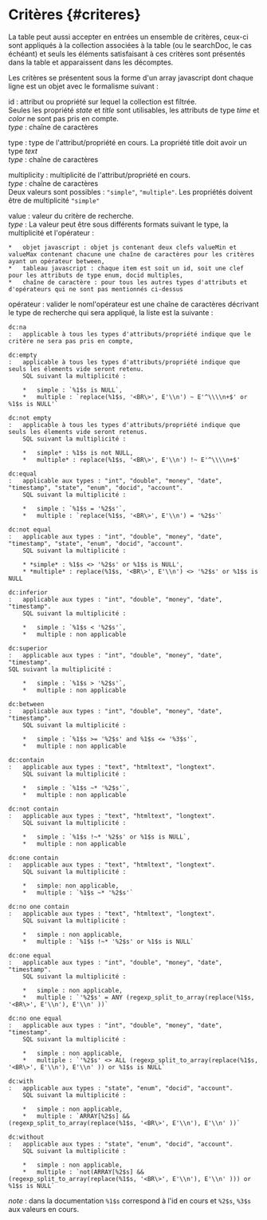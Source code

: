 # Critères {#criteres}

La table peut aussi accepter en entrées un ensemble de critères, ceux-ci sont appliqués à la collection associées à la table (ou le searchDoc, le cas échéant) et seuls les éléments satisfaisant à ces critères sont présentés dans la table et apparaissent dans les décomptes.

Les critères se présentent sous la forme d'un array javascript dont chaque ligne est un objet avec le formalisme suivant :

id
:   attribut ou propriété sur lequel la collection est filtrée.  
    Seules les propriété *state* et *title* sont utilisables, les attributs de type *time* et *color* ne sont pas pris en compte.  
    *type* : chaîne de caractères

type
:   type de l'attribut/propriété en cours.
    La propriété title doit avoir un type *text*  
    *type* : chaîne de caractères

multiplicity
:   multiplicité de l'attribut/propriété en cours.  
    *type* : chaîne de caractères  
    Deux valeurs sont possibles : `"simple"`, `"multiple"`. Les propriétés doivent être de multiplicité `"simple"`

value
:   valeur du critère de recherche.  
    *type* : La valeur peut être sous différents formats suivant le type, la multiplicité et l'opérateur :
    
    *   objet javascript : objet js contenant deux clefs valueMin et valueMax contenant chacune une chaîne de caractères pour les critères ayant un opérateur between,
    *   tableau javascript : chaque item est soit un id, soit une clef pour les attributs de type enum, docid multiples, 
    *   chaîne de caractère : pour tous les autres types d'attributs et d'opérateurs qui ne sont pas mentionnés ci-dessus

opérateur
:   <span class="fixme">valider le nom</span>l'opérateur est une chaîne de caractères décrivant le type de recherche qui sera appliqué, la liste est la suivante :
    
    dc:na
    :   applicable à tous les types d'attributs/propriété indique que le critère ne sera pas pris en compte,
    
    dc:empty
    :   applicable à tous les types d'attributs/propriété indique que seuls les élements vide seront retenu.  
        SQL suivant la multiplicité :
        
        *   simple : `%1$s is NULL`,
        *   multiple : `replace(%1$s, '<BR\>', E'\\n') ~ E'^\\\\n+$' or %1$s is NULL'`
    
    dc:not empty 
    :   applicable à tous les types d'attributs/propriété indique que seuls les élements vide seront retenus.  
        SQL suivant la multiplicité :
        
        *   simple* : %1$s is not NULL,
        *   multiple* : replace(%1$s, '<BR\>', E'\\n') !~ E'^\\\\n+$'
    
    dc:equal
    :   applicable aux types : "int", "double", "money", "date", "timestamp", "state", "enum", "docid", "account".  
        SQL suivant la multiplicité :
        
        *   simple : `%1$s = '%2$s'`,
        *   multiple : `replace(%1$s, '<BR\>', E'\\n') = '%2$s'`
    
    dc:not equal
    :   applicable aux types : "int", "double", "money", "date", "timestamp", "state", "enum", "docid", "account".  
        SQL suivant la multiplicité :
        
        * *simple* : %1$s <> '%2$s' or %1$s is NULL',
        * *multiple* : replace(%1$s, '<BR\>', E'\\n') <> '%2$s' or %1$s is NULL
    
    dc:inferior
    :   applicable aux types : "int", "double", "money", "date", "timestamp".  
        SQL suivant la multiplicité :
        
        *   simple : `%1$s < '%2$s'`,
        *   multiple : non applicable
    
    dc:superior
    :   applicable aux types : "int", "double", "money", "date", "timestamp".  
    SQL suivant la multiplicité :
        
        *   simple : `%1$s > '%2$s'`,
        *   multiple : non applicable
    
    dc:between
    :   applicable aux types : "int", "double", "money", "date", "timestamp".  
        SQL suivant la multiplicité :
        
        *   simple : `%1$s >= '%2$s' and %1$s <= '%3$s'`,
        *   multiple : non applicable
    
    dc:contain
    :   applicable aux types : "text", "htmltext", "longtext".  
        SQL suivant la multiplicité :
        
        *   simple : `%1$s ~* '%2$s'`,
        *   multiple : non applicable
    
    dc:not contain
    :   applicable aux types : "text", "htmltext", "longtext".  
        SQL suivant la multiplicité :
        
        *   simple : `%1$s !~* '%2$s' or %1$s is NULL`,
        *   multiple : non applicable
    
    dc:one contain
    :   applicable aux types : "text", "htmltext", "longtext".  
        SQL suivant la multiplicité :
        
        *   simple: non applicable,
        *   multiple : `%1$s ~* '%2$s'`
    
    dc:no one contain
    :   applicable aux types : "text", "htmltext", "longtext".  
        SQL suivant la multiplicité :
        
        *   simple : non applicable,
        *   multiple : `%1$s !~* '%2$s' or %1$s is NULL`
    
    dc:one equal
    :   applicable aux types : "int", "double", "money", "date", "timestamp".  
        SQL suivant la multiplicité :
        
        *   simple : non applicable,
        *   multiple : `'%2$s' = ANY (regexp_split_to_array(replace(%1$s, '<BR\>', E'\\n'), E'\\n' ))`
        
    dc:no one equal
    :   applicable aux types : "int", "double", "money", "date", "timestamp".  
        SQL suivant la multiplicité :
        
        *   simple : non applicable,
        *   multiple : `'%2$s' <> ALL (regexp_split_to_array(replace(%1$s, '<BR\>', E'\\n'), E'\\n' )) or %1$s is NULL`
    
    dc:with
    :   applicable aux types : "state", "enum", "docid", "account".  
        SQL suivant la multiplicité :
        
        *   simple : non applicable,
        *   multiple : `ARRAY[%2$s] && (regexp_split_to_array(replace(%1$s, '<BR\>', E'\\n'), E'\\n' ))`
    
    dc:without
    :   applicable aux types : "state", "enum", "docid", "account".  
        SQL suivant la multiplicité :
        
        *   simple : non applicable,
        *   multiple : `not(ARRAY[%2$s] && (regexp_split_to_array(replace(%1$s, '<BR\>', E'\\n'), E'\\n' ))) or %1$s is NULL`

*note* : dans la documentation `%1$s` correspond à l'id en cours et `%2$s`, `%3$s` aux valeurs en cours.


